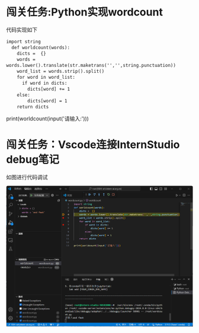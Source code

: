 # 闯关任务:Python实现wordcount
代码实现如下

    import string
      def worldcount(words):
        dicts =  {}
        words = words.lower().translate(str.maketrans('','',string.punctuation))
        word_list = words.strip().split()
        for word in word_list:
          if word in dicts:
            dicts[word] += 1
        else:
            dicts[word] = 1
        return dicts
  print(worldcount(input('请输入:')))

# 闯关任务：Vscode连接InternStudio debug笔记
如图进行代码调试

![](图片/调试中.png "图片1")
